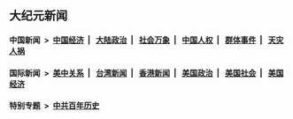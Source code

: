 ## 大纪元新闻

#### 中国新闻 &nbsp;>&nbsp; [中国经济](indexes/ncid283/README.md?09180445) &nbsp;| &nbsp; [大陆政治](indexes/ncid277/README.md?09180445) &nbsp;| &nbsp; [社会万象](indexes/ncid282/README.md?09180445) &nbsp;| &nbsp; [中国人权](indexes/ncid278/README.md?09180445) &nbsp;| &nbsp; [群体事件](indexes/ncid279/README.md?09180445) &nbsp;| &nbsp; [天灾人祸](indexes/ncid280/README.md?09180445)

#### 国际新闻 &nbsp;>&nbsp; [美中关系](indexes/nf1412576/README.md?09180445) &nbsp;| &nbsp; [台湾新闻](indexes/ncid1349361/README.md?09180445) &nbsp;| &nbsp; [香港新闻](indexes/ncid1349362/README.md?09180445) &nbsp;| &nbsp; [美国政治](indexes/ncid1078159/README.md?09180445) &nbsp;| &nbsp; [美国社会](indexes/ncid1078160/README.md?09180445) &nbsp;| &nbsp; [美国经济](indexes/ncid1078158/README.md?09180445)

#### 特别专题 &nbsp;>&nbsp; [中共百年历史](https://github.com/easy2view/epoch-special/blob/master/README.md?09180445)  
